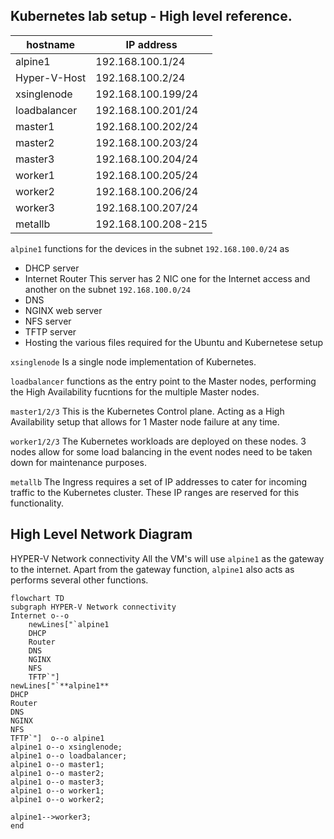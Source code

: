 ## Kubernetes lab setup - High level reference.


| hostname | IP address |
| ----------- | ----------- |
| alpine1 | 192.168.100.1/24 |
| Hyper-V-Host | 192.168.100.2/24 |
|xsinglenode|192.168.100.199/24 |
| loadbalancer | 192.168.100.201/24 |
| master1 | 192.168.100.202/24 |
| master2 | 192.168.100.203/24 |
| master3 | 192.168.100.204/24 |
| worker1 | 192.168.100.205/24 |
| worker2 | 192.168.100.206/24 |
| worker3 | 192.168.100.207/24 |
| metallb | 192.168.100.208-215 |

`alpine1` functions for the devices in the subnet `192.168.100.0/24` as 
- DHCP server 
- Internet Router This server has 2 NIC one for the Internet access and another on the subnet `192.168.100.0/24`
- DNS
- NGINX web server
- NFS server
- TFTP server
- Hosting the various files required for the Ubuntu and Kubernetese setup

`xsinglenode` Is a single node implementation of Kubernetes.

`loadbalancer` functions as the entry point to the Master nodes, performing the High Availability fucntions for the multiple Master nodes.

`master1/2/3` This is the Kubernetes Control plane. Acting as a High Availability setup that allows for 1 Master node failure at any time.

`worker1/2/3` The Kubernetes workloads are deployed on these nodes. 3 nodes allow for some load balancing in the event nodes need to be taken down for maintenance purposes.

`metallb` The Ingress requires a set of IP addresses to cater for incoming traffic to the Kubernetes cluster. These IP ranges are reserved for this functionality.

## High Level Network Diagram

HYPER-V Network connectivity
All the VM's will use `alpine1` as the gateway to the internet.
Apart from the gateway function, `alpine1` also acts as performs several other functions. 

```mermaid
flowchart TD
subgraph HYPER-V Network connectivity
Internet o--o 
    newLines["`alpine1
    DHCP
    Router
    DNS
    NGINX
    NFS
    TFTP`"]
newLines["`**alpine1**
DHCP 
Router
DNS
NGINX
NFS
TFTP`"]  o--o alpine1
alpine1 o--o xsinglenode;
alpine1 o--o loadbalancer;
alpine1 o--o master1;
alpine1 o--o master2;
alpine1 o--o master3;
alpine1 o--o worker1;
alpine1 o--o worker2;

alpine1-->worker3;
end
```

